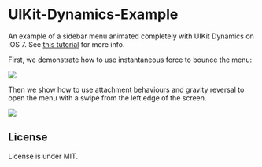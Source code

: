UIKit-Dynamics-Example
======================

An example of a sidebar menu animated completely with UIKit Dynamics on iOS 7. See [this tutorial](http://www.teehanlax.com/blog/introduction-to-uikit-dynamics/) for more info. 

First, we demonstrate how to use instantaneous force to bounce the menu:

![](http://static.ashfurrow.com/github/buttonBounce.gif)

Then we show how to use attachment behaviours and gravity reversal to open the menu with a swipe from the left edge of the screen.

![](http://static.ashfurrow.com/github/menuOpen.gif)

License
----------------

License is under MIT. 
